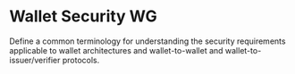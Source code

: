 # Wallet Security WG

Define a common terminology for understanding the security requirements applicable to wallet architectures and wallet-to-wallet and wallet-to-issuer/verifier protocols.
